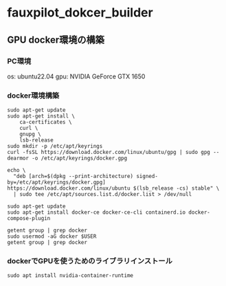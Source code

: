 # fauxpilot_dokcer_builder

## GPU docker環境の構築

### PC環境

os: ubuntu22.04
gpu: NVIDIA GeForce GTX 1650

### docker環境構築

```shell
sudo apt-get update
sudo apt-get install \
    ca-certificates \
    curl \
    gnupg \
    lsb-release
sudo mkdir -p /etc/apt/keyrings
curl -fsSL https://download.docker.com/linux/ubuntu/gpg | sudo gpg --dearmor -o /etc/apt/keyrings/docker.gpg

echo \
  "deb [arch=$(dpkg --print-architecture) signed-by=/etc/apt/keyrings/docker.gpg] https://download.docker.com/linux/ubuntu $(lsb_release -cs) stable" \
  | sudo tee /etc/apt/sources.list.d/docker.list > /dev/null

sudo apt-get update
sudo apt-get install docker-ce docker-ce-cli containerd.io docker-compose-plugin

getent group | grep docker
sudo usermod -aG docker $USER
getent group | grep docker
```

### dockerでGPUを使うためのライブラリインストール

```shell
sudo apt install nvidia-container-runtime
```

